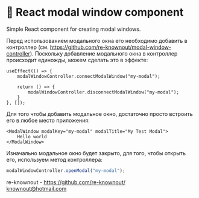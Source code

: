 # 🧊 React modal window component

Simple React component for creating modal windows.

Перед использованием модального окна его необходимо добавить в
контроллер (см. https://github.com/re-knownout/modal-window-controller).
Поскольку добавление модального окна в контроллер происходит единожды, можем
сделать это в эффекте:

```tsx
useEffect(() => {
    modalWindowController.connectModalWindow("my-modal");

    return () => {
        modalWindowController.disconnectModalWindow("my-modal");
    }
}, []);
```

Для того чтобы добавить модальное окно, достаточно просто
встроить его в любое место приложения:

```tsx
<ModalWindow modalKey="my-modal" modalTitle="My Test Modal">
    Hello world
</ModalWindow>
```

Изначально модальное окно будет закрыто, для того, чтобы открыть его,
используем метод контроллера:

```ts
modalWindowController.openModal("my-modal");
```

re-knownout - https://github.com/re-knownout/
<br>knownout@hotmail.com
